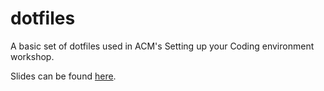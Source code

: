 # dotfiles
A basic set of dotfiles used in ACM's Setting up your Coding environment workshop. 

Slides can be found [here](https://docs.google.com/presentation/d/1HQe-GcvDqv7FMfZO1WeE6faMO5KIW-OWo4fRgjN-Kjg/).
